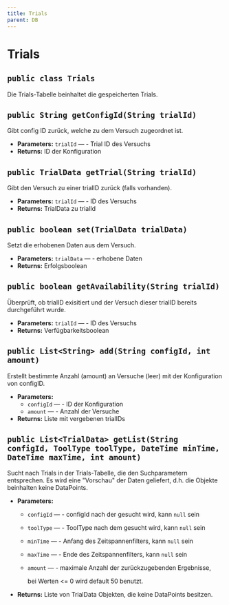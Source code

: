 ```yaml
---
title: Trials
parent: DB
---
```


# Trials


## `public class Trials`

Die Trials-Tabelle beinhaltet die gespeicherten Trials.

## `public String getConfigId(String trialId)`

Gibt config ID zurück, welche zu dem Versuch zugeordnet ist.

 * **Parameters:** `trialId` — - Trial ID des Versuchs
 * **Returns:** ID der Konfiguration

## `public TrialData getTrial(String trialId)`

Gibt den Versuch zu einer trialID zurück (falls vorhanden).

 * **Parameters:** `trialId` — - ID des Versuchs
 * **Returns:** TrialData zu trialId

## `public boolean set(TrialData trialData)`

Setzt die erhobenen Daten aus dem Versuch.

 * **Parameters:** `trialData` — - erhobene Daten
 * **Returns:** Erfolgsboolean

## `public boolean getAvailability(String trialId)`

Überprüft, ob trialID exisitiert und der Versuch dieser trialID bereits durchgeführt wurde.

 * **Parameters:** `trialId` — - ID des Versuchs
 * **Returns:** Verfügbarkeitsboolean

## `public List<String> add(String configId, int amount)`

Erstellt bestimmte Anzahl (amount) an Versuche (leer) mit der Konfiguration von configID.

 * **Parameters:**
   * `configId` — - ID der Konfiguration
   * `amount` — - Anzahl der Versuche
 * **Returns:** Liste mit vergebenen trialIDs

## `public List<TrialData> getList(String configId, ToolType toolType, DateTime minTime, DateTime maxTime, int amount)`

Sucht nach Trials in der Trials-Tabelle, die den Suchparametern entsprechen. Es wird eine "Vorschau" der Daten geliefert, d.h. die Objekte beinhalten keine DataPoints.

 * **Parameters:**
   * `configId` — - configId nach der gesucht wird, kann `null` sein
   * `toolType` — - ToolType nach dem gesucht wird, kann `null` sein
   * `minTime` — - Anfang des Zeitspannenfilters, kann `null` sein
   * `maxTime` — - Ende des Zeitspannenfilters, kann `null` sein
   * `amount` — - maximale Anzahl der zurückzugebenden Ergebnisse,

     bei Werten <= 0 wird default 50 benutzt.
 * **Returns:** Liste von TrialData Objekten, die keine DataPoints besitzen.
